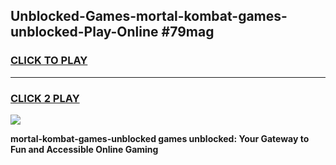 
## Unblocked-Games-mortal-kombat-games-unblocked-Play-Online #79mag
<h3>
<a href="https://news.freeplayer.one?title=mortal-kombat-games-unblocked&ref=3">CLICK TO PLAY</a></h3>
<hr>

<h3>
<a href="https://news.freeplayer.one?title=mortal-kombat-games-unblocked&ref=3">CLICK 2 PLAY</a>
  
</h3>

<a href="https://news.freeplayer.one?title=mortal-kombat-games-unblocked&ref=3"><img src="https://clearcache.store/games.png"></a>


**mortal-kombat-games-unblocked games unblocked: Your Gateway to Fun and Accessible Online Gaming**
